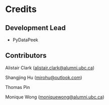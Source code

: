 # Credits


## Development Lead

* PyDataPeek 

## Contributors

Alistair Clark (alistair.clark@alumni.ubc.ca)

Shangjing Hu (mirohu@outlook.com)

Thomas Pin

Monique Wong (moniquewong@alumni.ubc.ca)
